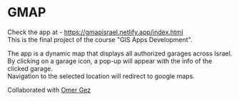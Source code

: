 # GMAP

Check the app at - https://gmapisrael.netlify.app/index.html  
This is the final project of the course "GIS Apps Development".

The app is a dynamic map that displays all authorized garages across Israel.<br>
By clicking on a garage icon, a pop-up will appear with the info of the clicked garage.<br>
Navigation to the selected location will redirect to google maps.

Collaborated with [Omer Gez](https://github.com/OmerGez9001)
